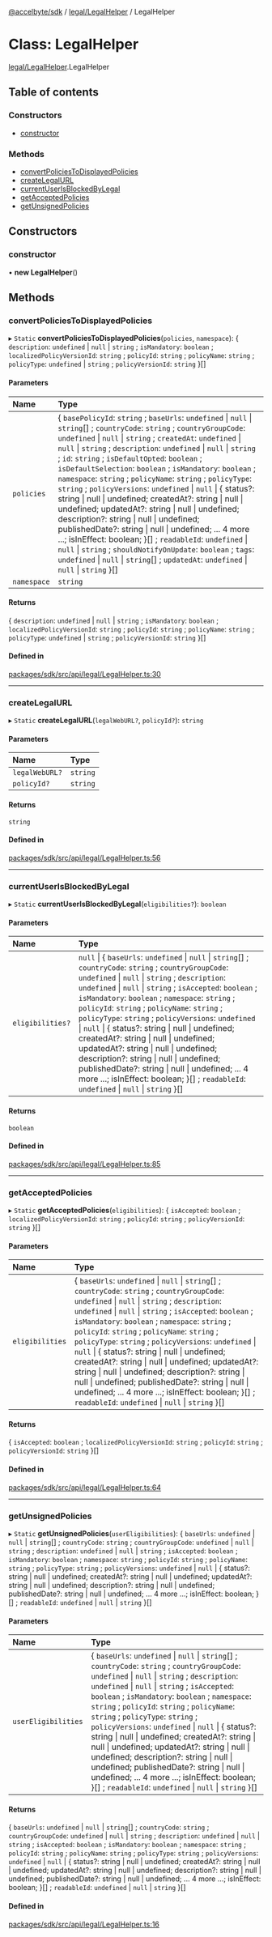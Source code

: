 [@accelbyte/sdk](../README.md) / [legal/LegalHelper](../modules/legal_LegalHelper.md) / LegalHelper

# Class: LegalHelper

[legal/LegalHelper](../modules/legal_LegalHelper.md).LegalHelper

## Table of contents

### Constructors

- [constructor](legal_LegalHelper.LegalHelper.md#constructor)

### Methods

- [convertPoliciesToDisplayedPolicies](legal_LegalHelper.LegalHelper.md#convertpoliciestodisplayedpolicies)
- [createLegalURL](legal_LegalHelper.LegalHelper.md#createlegalurl)
- [currentUserIsBlockedByLegal](legal_LegalHelper.LegalHelper.md#currentuserisblockedbylegal)
- [getAcceptedPolicies](legal_LegalHelper.LegalHelper.md#getacceptedpolicies)
- [getUnsignedPolicies](legal_LegalHelper.LegalHelper.md#getunsignedpolicies)

## Constructors

### constructor

• **new LegalHelper**()

## Methods

### convertPoliciesToDisplayedPolicies

▸ `Static` **convertPoliciesToDisplayedPolicies**(`policies`, `namespace`): { `description`: `undefined` \| ``null`` \| `string` ; `isMandatory`: `boolean` ; `localizedPolicyVersionId`: `string` ; `policyId`: `string` ; `policyName`: `string` ; `policyType`: `undefined` \| `string` ; `policyVersionId`: `string`  }[]

#### Parameters

| Name | Type |
| :------ | :------ |
| `policies` | { `basePolicyId`: `string` ; `baseUrls`: `undefined` \| ``null`` \| `string`[] ; `countryCode`: `string` ; `countryGroupCode`: `undefined` \| ``null`` \| `string` ; `createdAt`: `undefined` \| ``null`` \| `string` ; `description`: `undefined` \| ``null`` \| `string` ; `id`: `string` ; `isDefaultOpted`: `boolean` ; `isDefaultSelection`: `boolean` ; `isMandatory`: `boolean` ; `namespace`: `string` ; `policyName`: `string` ; `policyType`: `string` ; `policyVersions`: `undefined` \| ``null`` \| { status?: string \| null \| undefined; createdAt?: string \| null \| undefined; updatedAt?: string \| null \| undefined; description?: string \| null \| undefined; publishedDate?: string \| null \| undefined; ... 4 more ...; isInEffect: boolean; }[] ; `readableId`: `undefined` \| ``null`` \| `string` ; `shouldNotifyOnUpdate`: `boolean` ; `tags`: `undefined` \| ``null`` \| `string`[] ; `updatedAt`: `undefined` \| ``null`` \| `string`  }[] |
| `namespace` | `string` |

#### Returns

{ `description`: `undefined` \| ``null`` \| `string` ; `isMandatory`: `boolean` ; `localizedPolicyVersionId`: `string` ; `policyId`: `string` ; `policyName`: `string` ; `policyType`: `undefined` \| `string` ; `policyVersionId`: `string`  }[]

#### Defined in

[packages/sdk/src/api/legal/LegalHelper.ts:30](https://github.com/AccelByte/accelbyte-web-sdk/blob/82edf3f/packages/sdk/src/api/legal/LegalHelper.ts#L30)

___

### createLegalURL

▸ `Static` **createLegalURL**(`legalWebURL?`, `policyId?`): `string`

#### Parameters

| Name | Type |
| :------ | :------ |
| `legalWebURL?` | `string` |
| `policyId?` | `string` |

#### Returns

`string`

#### Defined in

[packages/sdk/src/api/legal/LegalHelper.ts:56](https://github.com/AccelByte/accelbyte-web-sdk/blob/82edf3f/packages/sdk/src/api/legal/LegalHelper.ts#L56)

___

### currentUserIsBlockedByLegal

▸ `Static` **currentUserIsBlockedByLegal**(`eligibilities?`): `boolean`

#### Parameters

| Name | Type |
| :------ | :------ |
| `eligibilities?` | ``null`` \| { `baseUrls`: `undefined` \| ``null`` \| `string`[] ; `countryCode`: `string` ; `countryGroupCode`: `undefined` \| ``null`` \| `string` ; `description`: `undefined` \| ``null`` \| `string` ; `isAccepted`: `boolean` ; `isMandatory`: `boolean` ; `namespace`: `string` ; `policyId`: `string` ; `policyName`: `string` ; `policyType`: `string` ; `policyVersions`: `undefined` \| ``null`` \| { status?: string \| null \| undefined; createdAt?: string \| null \| undefined; updatedAt?: string \| null \| undefined; description?: string \| null \| undefined; publishedDate?: string \| null \| undefined; ... 4 more ...; isInEffect: boolean; }[] ; `readableId`: `undefined` \| ``null`` \| `string`  }[] |

#### Returns

`boolean`

#### Defined in

[packages/sdk/src/api/legal/LegalHelper.ts:85](https://github.com/AccelByte/accelbyte-web-sdk/blob/82edf3f/packages/sdk/src/api/legal/LegalHelper.ts#L85)

___

### getAcceptedPolicies

▸ `Static` **getAcceptedPolicies**(`eligibilities`): { `isAccepted`: `boolean` ; `localizedPolicyVersionId`: `string` ; `policyId`: `string` ; `policyVersionId`: `string`  }[]

#### Parameters

| Name | Type |
| :------ | :------ |
| `eligibilities` | { `baseUrls`: `undefined` \| ``null`` \| `string`[] ; `countryCode`: `string` ; `countryGroupCode`: `undefined` \| ``null`` \| `string` ; `description`: `undefined` \| ``null`` \| `string` ; `isAccepted`: `boolean` ; `isMandatory`: `boolean` ; `namespace`: `string` ; `policyId`: `string` ; `policyName`: `string` ; `policyType`: `string` ; `policyVersions`: `undefined` \| ``null`` \| { status?: string \| null \| undefined; createdAt?: string \| null \| undefined; updatedAt?: string \| null \| undefined; description?: string \| null \| undefined; publishedDate?: string \| null \| undefined; ... 4 more ...; isInEffect: boolean; }[] ; `readableId`: `undefined` \| ``null`` \| `string`  }[] |

#### Returns

{ `isAccepted`: `boolean` ; `localizedPolicyVersionId`: `string` ; `policyId`: `string` ; `policyVersionId`: `string`  }[]

#### Defined in

[packages/sdk/src/api/legal/LegalHelper.ts:64](https://github.com/AccelByte/accelbyte-web-sdk/blob/82edf3f/packages/sdk/src/api/legal/LegalHelper.ts#L64)

___

### getUnsignedPolicies

▸ `Static` **getUnsignedPolicies**(`userEligibilities`): { `baseUrls`: `undefined` \| ``null`` \| `string`[] ; `countryCode`: `string` ; `countryGroupCode`: `undefined` \| ``null`` \| `string` ; `description`: `undefined` \| ``null`` \| `string` ; `isAccepted`: `boolean` ; `isMandatory`: `boolean` ; `namespace`: `string` ; `policyId`: `string` ; `policyName`: `string` ; `policyType`: `string` ; `policyVersions`: `undefined` \| ``null`` \| { status?: string \| null \| undefined; createdAt?: string \| null \| undefined; updatedAt?: string \| null \| undefined; description?: string \| null \| undefined; publishedDate?: string \| null \| undefined; ... 4 more ...; isInEffect: boolean; }[] ; `readableId`: `undefined` \| ``null`` \| `string`  }[]

#### Parameters

| Name | Type |
| :------ | :------ |
| `userEligibilities` | { `baseUrls`: `undefined` \| ``null`` \| `string`[] ; `countryCode`: `string` ; `countryGroupCode`: `undefined` \| ``null`` \| `string` ; `description`: `undefined` \| ``null`` \| `string` ; `isAccepted`: `boolean` ; `isMandatory`: `boolean` ; `namespace`: `string` ; `policyId`: `string` ; `policyName`: `string` ; `policyType`: `string` ; `policyVersions`: `undefined` \| ``null`` \| { status?: string \| null \| undefined; createdAt?: string \| null \| undefined; updatedAt?: string \| null \| undefined; description?: string \| null \| undefined; publishedDate?: string \| null \| undefined; ... 4 more ...; isInEffect: boolean; }[] ; `readableId`: `undefined` \| ``null`` \| `string`  }[] |

#### Returns

{ `baseUrls`: `undefined` \| ``null`` \| `string`[] ; `countryCode`: `string` ; `countryGroupCode`: `undefined` \| ``null`` \| `string` ; `description`: `undefined` \| ``null`` \| `string` ; `isAccepted`: `boolean` ; `isMandatory`: `boolean` ; `namespace`: `string` ; `policyId`: `string` ; `policyName`: `string` ; `policyType`: `string` ; `policyVersions`: `undefined` \| ``null`` \| { status?: string \| null \| undefined; createdAt?: string \| null \| undefined; updatedAt?: string \| null \| undefined; description?: string \| null \| undefined; publishedDate?: string \| null \| undefined; ... 4 more ...; isInEffect: boolean; }[] ; `readableId`: `undefined` \| ``null`` \| `string`  }[]

#### Defined in

[packages/sdk/src/api/legal/LegalHelper.ts:16](https://github.com/AccelByte/accelbyte-web-sdk/blob/82edf3f/packages/sdk/src/api/legal/LegalHelper.ts#L16)

